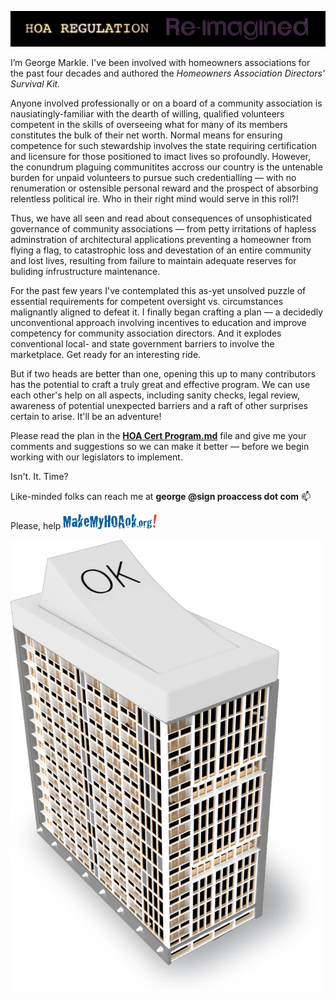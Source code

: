 ![image](images/website-intro-animation.gif)


I’m George Markle. I've been involved with homeowners associations for the past four decades and authored the *Homeowners Association Directors' Survival Kit.*

Anyone involved professionally or on a board of a community association is nausiatingly-familiar with the dearth of willing, qualified volunteers competent in the skills of overseeing what for many of its members constitutes the bulk of their net worth. Normal means for ensuring competence for such stewardship involves the state requiring certification and licensure for those positioned to imact lives so profoundly. However, the conundrum plaguing communitites accross our country is the untenable burden for unpaid volunteers to pursue such credentialling — with no renumeration or ostensible personal reward and the prospect of absorbing relentless political ire. Who in their right mind would serve in this roll?!

Thus, we have all seen and read about consequences of unsophisticated governance of community associations — from petty irritations of hapless adminstration of architectural applications preventing a homeowner from flying a flag, to catastrophic loss and devestation of an entire community and lost lives, resulting from failure to maintain adequate reserves for buliding infrustructure maintenance.

For the past few years I've contemplated this as-yet unsolved puzzle of essential requirements for competent oversight vs. circumstances malignantly aligned to defeat it. I finally began crafting a plan — a decidedly unconventional approach involving incentives to education and improve competency for community association directors. And it explodes conventional local- and state government barriers to involve the marketplace. Get ready for an interesting ride.

But if two heads are better than one, opening this up to many contributors has the potential to craft a truly great and effective program. We can use each other's help on all aspects, including sanity checks, legal review, awareness of potential unexpected barriers and a raft of other surprises certain to arise. It'll be an adventure!

Please read the plan in the [**HOA Cert Program.md**](/HOA%20Cert%20Program.md) file and give me your comments and suggestions so we can make it better — before we begin working with our legislators to implement.

Isn't. It. Time?

Like-minded folks can reach me at <b>george @sign proaccess dot com</b> 📫

Please, help 
<img src="./images/makemyhoaok%20logo.png" width="150">

<img src="./images/Switch%20building.jpg" width="500">
